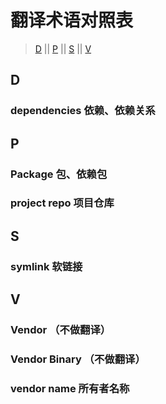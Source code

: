 翻译术语对照表
===============

> [D](#d) || [P](#p) || [S](#s) || [V](#v)

## D

### dependencies 依赖、依赖关系

## P

### Package 包、依赖包

### project repo 项目仓库

## S

### symlink 软链接

## V

### Vendor （不做翻译）

### Vendor Binary （不做翻译）

### vendor name 所有者名称

